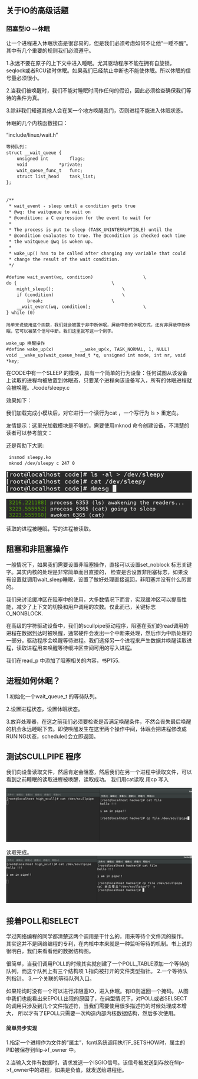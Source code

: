 ## 关于IO的高级话题

### 阻塞型IO --休眠

让一个进程进入休眠状态是很容易的，但是我们必须考虑如何不让他“一睡不醒”。其中有几个重要的规则我们必须遵守。

1.永远不要在原子的上下文中进入睡眠。尤其驱动程序不能在拥有自旋锁，seqlock或者RCU锁时休眠。如果我们已经禁止中断也不能使休眠。所以休眠的信号量必须很小。

2.当我们被唤醒时，我们不能对睡眠时间作任何的假设，因此必须检查确保我们等待的条件为真。

3.除非我们知道其他人会在某一个地方唤醒我门，否则进程不能进入休眠状态。


休眠的几个内核函数接口：

“include/linux/wait.h”

```
等待队列：
struct __wait_queue {
	unsigned int		flags;
	void			*private;
	wait_queue_func_t	func;
	struct list_head	task_list;
};

   
/**
 * wait_event - sleep until a condition gets true
 * @wq: the waitqueue to wait on
 * @condition: a C expression for the event to wait for
 *
 * The process is put to sleep (TASK_UNINTERRUPTIBLE) until the
 * @condition evaluates to true. The @condition is checked each time
 * the waitqueue @wq is woken up.
 *
 * wake_up() has to be called after changing any variable that could
 * change the result of the wait condition.
 */
 
#define wait_event(wq, condition)					\
do {									\
	might_sleep();							\
	if (condition)							\
		break;							\
	__wait_event(wq, condition);					\
} while (0)

简单来说使用这个函数，我们就会被置于非中断休眠，屏蔽中断的休眠方式，还有非屏蔽中断休眠，它可以被某个信号中断。我们这里就写这一个例子。

wake_up 唤醒操作
#define wake_up(x)			__wake_up(x, TASK_NORMAL, 1, NULL)
void __wake_up(wait_queue_head_t *q, unsigned int mode, int nr, void *key;

```
在CODE中有一个SLEEP 的模块，具有一个简单的行为设备：任何试图从该设备上读取的进程均被放置到休眠态，只要某个进程向该设备写入，所有的休眠进程就会被唤醒。./code/sleepy.c

效果如下：

我们加载完成小模块后，对它进行一个读行为cat ，一个写行为 ls > 重定向。

友情提示：这里光加载模块是不够的，需要使用mknod 命令创建设备，不清楚的读者可以参考前文：

还是帮助下大家:
```
 insmod sleepy.ko
 mknod /dev/sleepy c 247 0

```


![ss](./image/sp1.png)

![ss](./image/sp2.png)

读取的进程被睡眠，写的进程被读取。


## 阻塞和非阻塞操作

一般情况下，如果我们需要设置非阻塞操作，直接可以设置set_noblock 标志关键字。其实内核的处理是非常简单而且直接的， 检查是否设置非阻塞标志，如果没有设置就调用wait_sleep睡眠，设置了做好处理直接返回，非阻塞并没有什么厉害的。

我们来讨论缓冲区在阻塞中的使用，大多数情况下而言，实现缓冲区可以提高性能，减少了上下文的切换和用户调用的次数。仅此而已，关键标志O_NONBLOCK.

在高级的字符驱动设备中，我们的scullpipe驱动程序，阻塞在我们的read调用的进程在数据到达时被唤醒，通常硬件会发出一个中断来处理，然后作为中断处理的一部分，驱动程序会唤醒等待进程。我们选择另一个进程来产生数据并唤醒读取进程，读取进程用来唤醒等待缓冲区空间可用的写入进程。

我们在read_p 中添加了阻塞相关的内容，书P155.

## 进程如何休眠？

1.初始化一个wait_queue_t 的等待队列。

2.设置进程状态，设置休眠状态。

3.放弃处理器，在这之前我们必须要检查是否满足唤醒条件，不然会丧失最后唤醒的机会永远睡眠下去。即使唤醒发生在这里两个操作中间，休眠会把进程修改成RUNING状态，schedule()会立即返回。


## 测试SCULLPIPE 程序

我们向设备读取文件，然后肯定会阻塞，然后我们在另一个进程中读取文件，可以看到之前睡眠的读取进程被唤醒，读取成功。
我们用cat读取 用cp 写入

![ss](./image/ss1.png)

读取完成。
![ss](./image/ss2.png)

## 接着POLL和SELECT
学过网络编程的同学都清楚这两个调用是干什么的，用来等待个文件流的操作。
其实这并不是网络编程的专利，在内核中本来就是一种监听等待的机制。书上说的很明白，我们来看看他的数据结构图。


很简单，当我们调用POLL的时候其实就创建了一个POLL_TABLE添加一个等待的队列，而这个队列上有三个结构项
1.指向被打开的文件类型指针。
2.一个等待队列指针。
3.一个关联的等待队列入口。

如果轮询时没有一个可以进行非阻塞IO，进入休眠。有IO则返回一个掩码。
从图中我们也能看出来EPOLL出现的原因了，在典型情况下，对POLL或者SELSECT的调用只涉及到几个文件描述符，当我们需要使用很多描述符的时候处理成本增大，
所以才有了EPOLL只需要一次构造内部内核数据结构，然后多次使用。


#### 简单异步实现
1.指定一个进程作为文件的“属主”，fcntl系统调用执行F_SETSHOW时，属主的PID被保存到filp->f_owner 中。

2.当输入文件有数据时，请求发送一个ISGIO信号。该信号被发送到存放在filp->f_owner中的进程，如果是负值，就发送给进程组。


